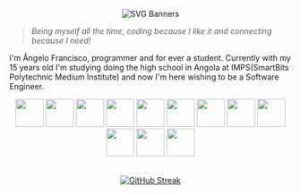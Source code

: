 <div align="center">
  
![SVG Banners](https://svg-banners.vercel.app/api?type=rainbow&text1=Ângelo%20Francisco%20🖖&width=800&height=100)

</div>

> *Being myself all the time, coding because I like it and connecting because I need!*

I'm Ângelo Francisco, programmer and for ever a student. Currently with my 15 years old I'm studying doing the high school in Angola at IMPS(SmartBits Polytechnic Medium Institute) and now I'm here wishing to be a Software Engineer.
<br>
<div align="center">
<img src="https://cdn.jsdelivr.net/gh/devicons/devicon@latest/icons/python/python-original.svg" width=50px/> <img src="https://cdn.jsdelivr.net/gh/devicons/devicon@latest/icons/html5/html5-plain.svg" width=50px/> <img src="https://cdn.jsdelivr.net/gh/devicons/devicon@latest/icons/css3/css3-original.svg" width=50px/>
<img src="https://cdn.jsdelivr.net/gh/devicons/devicon@latest/icons/postgresql/postgresql-original.svg" width=50px/> <img src="https://cdn.jsdelivr.net/gh/devicons/devicon@latest/icons/fastapi/fastapi-original.svg" width=50px/> <img src="https://cdn.jsdelivr.net/gh/devicons/devicon@latest/icons/linux/linux-original.svg" width=50px/> <img src="https://cdn.jsdelivr.net/gh/devicons/devicon@latest/icons/vscode/vscode-original.svg" width=50px/> <img src="https://cdn.jsdelivr.net/gh/devicons/devicon@latest/icons/django/django-plain.svg" width=50px/> <img src="https://cdn.jsdelivr.net/gh/devicons/devicon@latest/icons/pandas/pandas-original.svg" width=50px/> <img src="https://cdn.jsdelivr.net/gh/devicons/devicon@latest/icons/git/git-original.svg" width=50px/> <img src="https://cdn.jsdelivr.net/gh/devicons/devicon@latest/icons/github/github-original.svg" width=50px/> <img src="https://cdn.jsdelivr.net/gh/devicons/devicon@latest/icons/firefox/firefox-original.svg" width=50px/>
</div>
<br>
<div align="center">

[![GitHub Streak](https://streak-stats.demolab.com?user=angelo-francisco&theme=dark&date_format=M%20j%5B%2C%20Y%5D&exclude_days=Sun%2CSat&card_width=800)](https://git.io/streak-stats)
  
</div>
